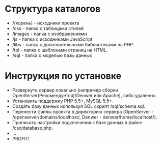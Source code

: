 ﻿# Структура каталогов

* /(*корень*) - исходники проекта
* /css - папка с таблицами стилей
* /images - папка с изображениями
* /js - папка с исходниками JavaScript
* /libs - папка с дополнительными библиотеками на PHP.
* /tpl - папка с шаблонами страниц на HTML.
* /sql - папка с моделью базы данных

# Инструкция по установке

* Развернуть сервер локально (например сборки OpenServer(Рекомендуется)/Denwer или Apache), либо удаленно.
* Установить поддержку PHP 5.5+, MySQL 5.5+.
* Создать базу данных используя SQL скрипт /sql/schema.sql.
* Перенести файлы проекта в директорию сервера (OpenServer - /openserver/domains/localhost/, Denwer - denwer/home/localhost/).
* Прописать настройки подключения к базе данных в файле /csqldatabase.php.
* ...
* PROFIT!